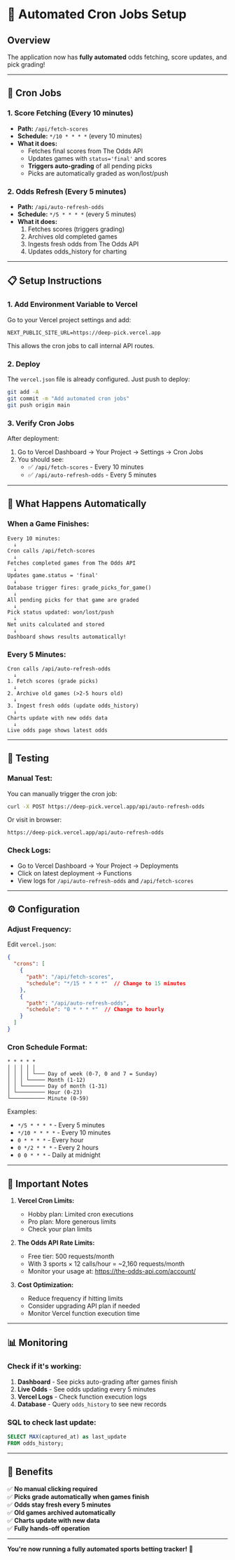 # 🤖 Automated Cron Jobs Setup

## Overview

The application now has **fully automated** odds fetching, score updates, and pick grading!

---

## 🔄 Cron Jobs

### 1. **Score Fetching** (Every 10 minutes)
- **Path:** `/api/fetch-scores`
- **Schedule:** `*/10 * * * *` (every 10 minutes)
- **What it does:**
  - Fetches final scores from The Odds API
  - Updates games with `status='final'` and scores
  - **Triggers auto-grading** of all pending picks
  - Picks are automatically graded as won/lost/push

### 2. **Odds Refresh** (Every 5 minutes)
- **Path:** `/api/auto-refresh-odds`
- **Schedule:** `*/5 * * * *` (every 5 minutes)
- **What it does:**
  1. Fetches scores (triggers grading)
  2. Archives old completed games
  3. Ingests fresh odds from The Odds API
  4. Updates odds_history for charting

---

## 📋 Setup Instructions

### 1. Add Environment Variable to Vercel

Go to your Vercel project settings and add:

```
NEXT_PUBLIC_SITE_URL=https://deep-pick.vercel.app
```

This allows the cron jobs to call internal API routes.

### 2. Deploy

The `vercel.json` file is already configured. Just push to deploy:

```bash
git add -A
git commit -m "Add automated cron jobs"
git push origin main
```

### 3. Verify Cron Jobs

After deployment:

1. Go to Vercel Dashboard → Your Project → Settings → Cron Jobs
2. You should see:
   - ✅ `/api/fetch-scores` - Every 10 minutes
   - ✅ `/api/auto-refresh-odds` - Every 5 minutes

---

## 🎯 What Happens Automatically

### When a Game Finishes:

```
Every 10 minutes:
  ↓
Cron calls /api/fetch-scores
  ↓
Fetches completed games from The Odds API
  ↓
Updates game.status = 'final'
  ↓
Database trigger fires: grade_picks_for_game()
  ↓
All pending picks for that game are graded
  ↓
Pick status updated: won/lost/push
  ↓
Net units calculated and stored
  ↓
Dashboard shows results automatically!
```

### Every 5 Minutes:

```
Cron calls /api/auto-refresh-odds
  ↓
1. Fetch scores (grade picks)
  ↓
2. Archive old games (>2-5 hours old)
  ↓
3. Ingest fresh odds (update odds_history)
  ↓
Charts update with new odds data
  ↓
Live odds page shows latest odds
```

---

## 🧪 Testing

### Manual Test:
You can manually trigger the cron job:

```bash
curl -X POST https://deep-pick.vercel.app/api/auto-refresh-odds
```

Or visit in browser:
```
https://deep-pick.vercel.app/api/auto-refresh-odds
```

### Check Logs:
- Go to Vercel Dashboard → Your Project → Deployments
- Click on latest deployment → Functions
- View logs for `/api/auto-refresh-odds` and `/api/fetch-scores`

---

## ⚙️ Configuration

### Adjust Frequency:

Edit `vercel.json`:

```json
{
  "crons": [
    {
      "path": "/api/fetch-scores",
      "schedule": "*/15 * * * *"  // Change to 15 minutes
    },
    {
      "path": "/api/auto-refresh-odds",
      "schedule": "0 * * * *"  // Change to hourly
    }
  ]
}
```

### Cron Schedule Format:
```
* * * * *
│ │ │ │ │
│ │ │ │ └─── Day of week (0-7, 0 and 7 = Sunday)
│ │ │ └───── Month (1-12)
│ │ └─────── Day of month (1-31)
│ └───────── Hour (0-23)
└─────────── Minute (0-59)
```

Examples:
- `*/5 * * * *` - Every 5 minutes
- `*/10 * * * *` - Every 10 minutes
- `0 * * * *` - Every hour
- `0 */2 * * *` - Every 2 hours
- `0 0 * * *` - Daily at midnight

---

## 🚨 Important Notes

1. **Vercel Cron Limits:**
   - Hobby plan: Limited cron executions
   - Pro plan: More generous limits
   - Check your plan limits

2. **The Odds API Rate Limits:**
   - Free tier: 500 requests/month
   - With 3 sports × 12 calls/hour = ~2,160 requests/month
   - Monitor your usage at: https://the-odds-api.com/account/

3. **Cost Optimization:**
   - Reduce frequency if hitting limits
   - Consider upgrading API plan if needed
   - Monitor Vercel function execution time

---

## 📊 Monitoring

### Check if it's working:

1. **Dashboard** - See picks auto-grading after games finish
2. **Live Odds** - See odds updating every 5 minutes
3. **Vercel Logs** - Check function execution logs
4. **Database** - Query `odds_history` to see new records

### SQL to check last update:
```sql
SELECT MAX(captured_at) as last_update 
FROM odds_history;
```

---

## 🎉 Benefits

✅ **No manual clicking required**  
✅ **Picks grade automatically when games finish**  
✅ **Odds stay fresh every 5 minutes**  
✅ **Old games archived automatically**  
✅ **Charts update with new data**  
✅ **Fully hands-off operation**  

---

**You're now running a fully automated sports betting tracker!** 🚀

